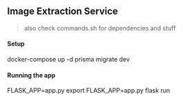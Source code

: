 ## Image Extraction Service

> also check commands.sh for dependencies and stuff

#### Setup

docker-compose up -d
prisma migrate dev


#### Running the app
FLASK_APP=app.py
export FLASK_APP=app.py
flask run

